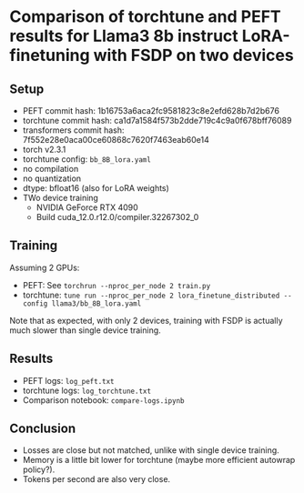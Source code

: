 # Comparison of torchtune and PEFT results for Llama3 8b instruct LoRA-finetuning with FSDP on two devices

## Setup

- PEFT commit hash: 1b16753a6aca2fc9581823c8e2efd628b7d2b676
- torchtune commit hash: ca1d7a1584f573b2dde719c4c9a0f678bff76089
- transformers commit hash: 7f552e28e0aca00ce60868c7620f7463eab60e14
- torch v2.3.1
- torchtune config: `bb_8B_lora.yaml`
- no compilation
- no quantization
- dtype: bfloat16 (also for LoRA weights)
- TWo device training
  - NVIDIA GeForce RTX 4090
  - Build cuda_12.0.r12.0/compiler.32267302_0

## Training

Assuming 2 GPUs:

- PEFT: See `torchrun --nproc_per_node 2 train.py`
- torchtune: `tune run --nproc_per_node 2 lora_finetune_distributed --config llama3/bb_8B_lora.yaml`

Note that as expected, with only 2 devices, training with FSDP is actually much slower than single device training.

## Results

- PEFT logs: `log_peft.txt`
- torchtune logs: `log_torchtune.txt`
- Comparison notebook: `compare-logs.ipynb`

## Conclusion

- Losses are close but not matched, unlike with single device training.
- Memory is a little bit lower for torchtune (maybe more efficient autowrap policy?).
- Tokens per second are also very close.
